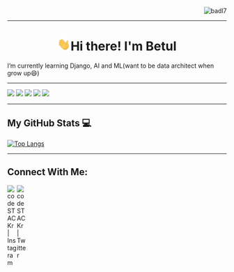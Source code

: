 <p align="right"> <img src="https://komarev.com/ghpvc/?username=badl7" alt="badl7" /> </p>

----

<h1 align="center"> 
<img src="https://raw.githubusercontent.com/ABSphreak/ABSphreak/master/gifs/Hi.gif" width="30px">Hi there! I'm Betul </h1>


<p align="left"> I’m currently learning Django, AI and ML(want to be data architect when grow up😄)
<br>

</p>


----

<p align="left"><a href="https://www.linkedin.com/in/betul-gurbuz-dev/">
<img src="https://img.shields.io/badge/linkedin-%230077B5.svg?&style=for-the-badge&logo=linkedin&logoColor=white" height=30></a> 
<a href="https://www.kaggle.com/badl071">
<img src="https://img.shields.io/badge/Kaggle-%2312100E.svg?&style=for-the-badge&logo=kaggle&logoColor=white" height=30></a>  
<a href="https://twitter.com/7Betl">
<img src="https://img.shields.io/badge/twitter-%231DA1F2.svg?&style=for-the-badge&logo=twitter&logoColor=white" height=30></a>  
<a href="https://medium.com/@betul.gurbuz.dev">
<img src="https://img.shields.io/badge/medium-%2312100E.svg?&style=for-the-badge&logo=medium&logoColor=white" height=30></a> 
<a href="https://open.spotify.com/user/badl7?si=f58b7ae558564598">
<img src="https://img.shields.io/badge/Spotify-1ED760?&style=for-the-badge&logo=spotify&logoColor=white" height=30></a>  
</p>

---

## My GitHub Stats 💻

[![Top Langs](https://github-readme-stats.vercel.app/api/top-langs/?username=badl7&hide=java,html,css&theme=dracula)](https://github.com/anuraghazra/github-readme-stats)



[twitter]: https://twitter.com/7Betl
[discord]: https://discord.com/channels/Ceres#6076

---

## Connect With Me:

[<img align="left" alt="codeSTACKr | Instagram" width="22px" src="https://cdn.jsdelivr.net/npm/simple-icons@v3/icons/discord.svg" />][discord]
[<img align="left" alt="codeSTACKr | Twitter" width="22px" src="https://cdn.jsdelivr.net/npm/simple-icons@v3/icons/twitter.svg" />][twitter]



